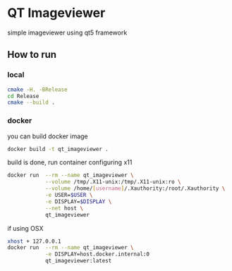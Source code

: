 # QT Imageviewer
simple imageviewer using qt5 framework

## How to run
### local
```Bash
cmake -H. -BRelease
cd Release
cmake --build .
```

### docker
you can build docker image  
```Bash
docker build -t qt_imageviewer .
```
build is done, run container configuring x11
```Bash
docker run  --rm --name qt_imageviewer \
            --volume /tmp/.X11-unix:/tmp/.X11-unix:ro \
            --volume /home/[username]/.Xauthority:/root/.Xauthority \
            -e USER=$USER \
            -e DISPLAY=$DISPLAY \
            --net host \
            qt_imageviewer
```
if using OSX
```Bash
xhost + 127.0.0.1
docker run  --rm --name qt_imageviewer \
            -e DISPLAY=host.docker.internal:0
            qt_imageviewer:latest
```
        


